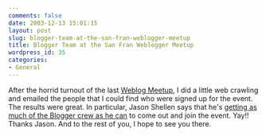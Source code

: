 ```yaml
---
comments: false
date: 2003-12-13 15:01:15
layout: post
slug: blogger-team-at-the-san-fran-weblogger-meetup
title: Blogger Team at the San Fran Weblogger Meetup
wordpress_id: 35
categories:
- General
---
```


After the horrid turnout of the last [Weblog Meetup](http://blog.meetup.com), I did a little web crawling and emailed the people that I could find who were signed up for the event. The results were great. In particular, Jason Shellen says that he's [getting as much of the Blogger crew as he can](http://www.shellen.com/jason/archives/2003_12_01_default.asp#107111749278187386) to come out and join the event. Yay!! Thanks Jason. And to the rest of you, I hope to see you there.
